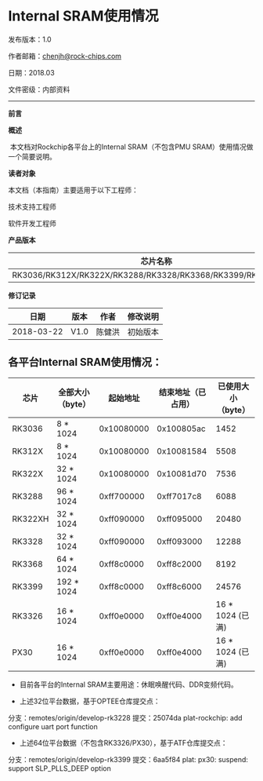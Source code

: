 # Internal SRAM使用情况

发布版本：1.0

作者邮箱：chenjh@rock-chips.com

日期：2018.03

文件密级：内部资料

-----------

**前言**

**概述**

​	本文档对Rockchip各平台上的Internal SRAM（不包含PMU SRAM）使用情况做一个简要说明。

**读者对象**

本文档（本指南）主要适用于以下工程师：

技术支持工程师

软件开发工程师

**产品版本**

| **芯片名称**                                 |
| ---------------------------------------- |
| RK3036/RK312X/RK322X/RK3288/RK3328/RK3368/RK3399/RK3326/PX30 |

**修订记录**

| **日期**     | **版本** | **作者** | **修改说明** |
| ---------- | ------ | ------ | -------- |
| 2018-03-22 | V1.0   | 陈健洪    | 初始版本     |



## 各平台Internal SRAM使用情况：

| 芯片      | 全部大小（byte） | 起始地址       | 结束地址（已占用）  | 已使用大小（byte）    |
| ------- | ---------- | ---------- | ---------- | -------------- |
| RK3036  | 8 * 1024   | 0x10080000 | 0x100805ac | 1452           |
| RK312X  | 8 * 1024   | 0x10080000 | 0x10081584 | 5508           |
| RK322X  | 32 * 1024  | 0x10080000 | 0x10081d70 | 7536           |
| RK3288  | 96 * 1024  | 0xff700000 | 0xff7017c8 | 6088           |
| RK322XH | 32 * 1024  | 0xff090000 | 0xff095000 | 20480          |
| RK3328  | 32 * 1024  | 0xff090000 | 0xff093000 | 12288          |
| RK3368  | 64 * 1024  | 0xff8c0000 | 0xff8c2000 | 8192           |
| RK3399  | 192 * 1024 | 0xff8c0000 | 0xff8c6000 | 24576          |
| RK3326  | 16 * 1024  | 0xff0e0000 | 0xff0e4000 | 16 * 1024 (已满) |
| PX30    | 16 * 1024  | 0xff0e0000 | 0xff0e4000 | 16 * 1024 (已满) |

- 目前各平台的Internal SRAM主要用途：休眠唤醒代码、DDR变频代码。


- 上述32位平台数据，基于OPTEE仓库提交点：

分支：remotes/origin/develop-rk3228
提交：25074da plat-rockchip: add configure uart port function

- 上述64位平台数据（不包含RK3326/PX30），基于ATF仓库提交点：

分支：remotes/origin/develop-rk3399
提交：6aa5f84 plat: px30: suspend: support SLP_PLLS_DEEP option